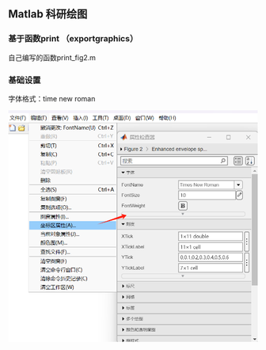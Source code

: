 ## Matlab 科研绘图

### 基于函数print （exportgraphics）

自己编写的函数print_fig2.m

### 基础设置

字体格式：time new roman

![image-20250224100036377](./matlab导出高清图片.assets/image-20250224100036377.png)



